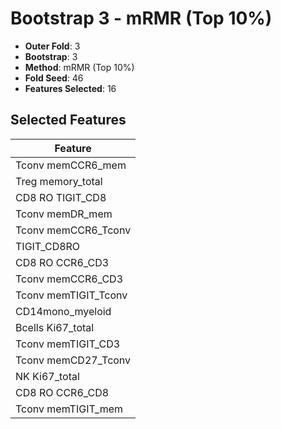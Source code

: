 # Bootstrap 3 - mRMR (Top 10%)

- **Outer Fold**: 3
- **Bootstrap**: 3
- **Method**: mRMR (Top 10%)
- **Fold Seed**: 46
- **Features Selected**: 16

## Selected Features

| Feature |
|---------|
| Tconv memCCR6_mem |
| Treg memory_total |
| CD8 RO TIGIT_CD8 |
| Tconv memDR_mem |
| Tconv memCCR6_Tconv |
| TIGIT_CD8RO |
| CD8 RO CCR6_CD3 |
| Tconv memCCR6_CD3 |
| Tconv memTIGIT_Tconv |
| CD14mono_myeloid |
| Bcells Ki67_total |
| Tconv memTIGIT_CD3 |
| Tconv memCD27_Tconv |
| NK Ki67_total |
| CD8 RO CCR6_CD8 |
| Tconv memTIGIT_mem |
